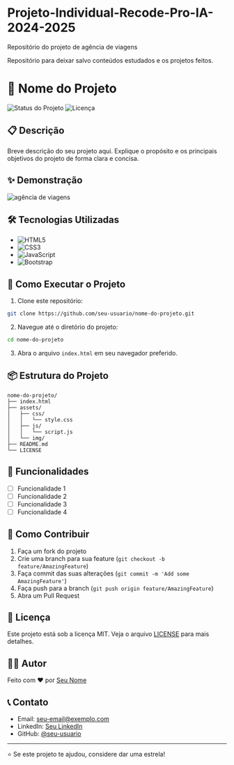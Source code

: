 # Projeto-Individual-Recode-Pro-IA-2024-2025

Repositório do projeto de agência de viagens

Repositório para deixar salvo conteúdos estudados e os projetos feitos.

# 🚀 Nome do Projeto

![Status do Projeto](https://img.shields.io/badge/Status-Em%20Desenvolvimento-brightgreen)
![Licença](https://img.shields.io/badge/License-MIT-blue)

## 📋 Descrição

Breve descrição do seu projeto aqui. Explique o propósito e os principais objetivos do projeto de forma clara e concisa.

## ✨ Demonstração

![agência de viagens](https://github.com/user-attachments/assets/dd75f8b2-50ca-4155-889b-acec270a1c79)


## 🛠️ Tecnologias Utilizadas

- ![HTML5](https://img.shields.io/badge/HTML5-E34F26?style=for-the-badge&logo=html5&logoColor=white)
- ![CSS3](https://img.shields.io/badge/CSS3-1572B6?style=for-the-badge&logo=css3&logoColor=white)
- ![JavaScript](https://img.shields.io/badge/JavaScript-F7DF1E?style=for-the-badge&logo=javascript&logoColor=black)
- ![Bootstrap](https://img.shields.io/badge/Bootstrap-563D7C?style=for-the-badge&logo=bootstrap&logoColor=white)

## 🚀 Como Executar o Projeto

1. Clone este repositório:
```bash
git clone https://github.com/seu-usuario/nome-do-projeto.git
```

2. Navegue até o diretório do projeto:
```bash
cd nome-do-projeto
```

3. Abra o arquivo `index.html` em seu navegador preferido.

## 📦 Estrutura do Projeto

```
nome-do-projeto/
├── index.html
├── assets/
│   ├── css/
│   │   └── style.css
│   ├── js/
│   │   └── script.js
│   └── img/
├── README.md
└── LICENSE
```

## 🎯 Funcionalidades

- [ ] Funcionalidade 1
- [ ] Funcionalidade 2
- [ ] Funcionalidade 3
- [ ] Funcionalidade 4

## 🤝 Como Contribuir

1. Faça um fork do projeto
2. Crie uma branch para sua feature (`git checkout -b feature/AmazingFeature`)
3. Faça commit das suas alterações (`git commit -m 'Add some AmazingFeature'`)
4. Faça push para a branch (`git push origin feature/AmazingFeature`)
5. Abra um Pull Request

## 📝 Licença

Este projeto está sob a licença MIT. Veja o arquivo [LICENSE](LICENSE) para mais detalhes.

## 👨‍💻 Autor

Feito com ❤️ por [Seu Nome](https://github.com/seu-usuario)

## 📞 Contato

- Email: seu-email@exemplo.com
- LinkedIn: [Seu LinkedIn](https://www.linkedin.com/in/seu-perfil/)
- GitHub: [@seu-usuario](https://github.com/seu-usuario)

---

⭐️ Se este projeto te ajudou, considere dar uma estrela!
